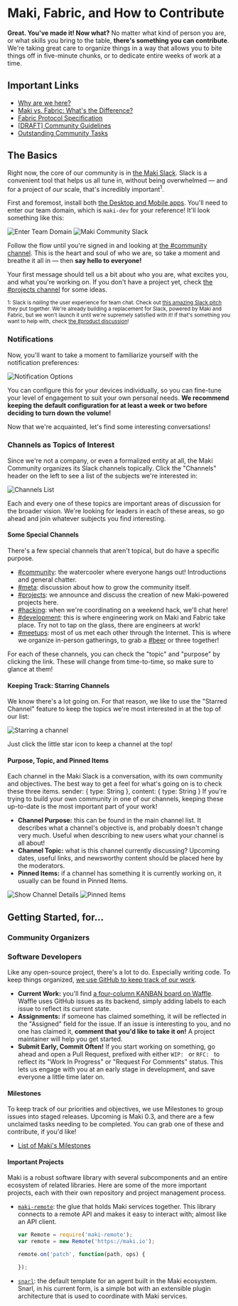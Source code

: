 # Maki, Fabric, and How to Contribute
**Great.  You've made it! Now what?**  No matter what kind of person you are, or
what skills you bring to the table, **there's something you can contribute**.
We're taking great care to organize things in a way that allows you to bite
things off in five-minute chunks, or to dedicate entire weeks of work at a time. 

## Important Links
- [Why are we here?][why-are-we-here]
- [Maki vs. Fabric: What's the Difference?][maki-vs-fabric]
- [Fabric Protocol Specification][fabric-protocol]
- [[DRAFT] Community Guidelines][community-guidelines]
- [Outstanding Community Tasks][outstanding-tasks]

## The Basics
Right now, the core of our community is in [the Maki Slack][chat].  Slack is a
convenient tool that helps us all tune in, without being overwhelmed — and for a
project of _our_ scale, that's incredibly important<sup>1</sup>.

First and foremost, install both [the Desktop and Mobile apps][slack-apps].
You'll need to enter our team domain, which is `maki-dev` for your reference!
It'll look something like this:

![Enter Team Domain](http://i.imgur.com/2IOfy31.png) ![Maki Community Slack](http://i.imgur.com/fHuhMvW.png)

Follow the flow until you're signed in and looking at [the #community
channel][#community].  This is the heart and soul of who we are, so take a
moment and breathe it all in — then **say hello to everyone!**

Your first message should tell us a bit about who you are, what excites you, and
what you're working on.  If you don't have a project yet, check [the #projects 
channel][#projects] for some ideas.

<small>1: Slack is _nailing_ the user experience for team chat.  Check out [this
amazing Slack pitch](https://www.youtube.com/watch?v=W8_tGC8pNvI) they put
together.  We're already building a replacement for Slack, powered by Maki and
Fabric, but we won't launch it until we're supremely satisfied with it!  If
that's something you want to help with, check [the #product
discussion][#product]!</small>

### Notifications
Now, you'll want to take a moment to familiarize yourself with the notification
preferences:

![Notification Options](http://i.imgur.com/IG4Jglp.png)

You can configure this for your devices individually, so you can fine-tune your
level of engagement to suit your own personal needs.  **We recommend keeping the
default configuration for at least a week or two before deciding to turn down
the volume!**

Now that we're acquainted, let's find some interesting conversations!

### Channels as Topics of Interest
Since we're not a company, or even a formalized entity at all, the Maki
Community organizes its Slack channels topically.  Click the "Channels" header
on the left to see a list of the subjects we're interested in:

![Channels List](http://i.imgur.com/h5BWt5q.png)

Each and every one of these topics are important areas of discussion for the
broader vision.  We're looking for leaders in each of these areas, so go ahead
and join whatever subjects you find interesting.

#### Some Special Channels
There's a few special channels that aren't topical, but do have a specific
purpose.

- [#community][#community]: the watercooler where everyone hangs out!  Introductions and general chatter.
- [#meta][#meta]: discussion about how to grow the community itself.
- [#projects][#projects]: we announce and discuss the creation of new Maki-powered projects here.
- [#hacking][#hacking]: when we're coordinating on a weekend hack, we'll chat here!
- [#development][#development]: this is where engineering work on Maki and Fabric take place.  Try not to tap on the glass, there are engineers at work!
- [#meetups][#meetups]: most of us met each other through the Internet.  This is where we organize in-person gatherings, to grab a [#beer][#beer] or three together!

For each of these channels, you can check the "topic" and "purpose" by clicking
the link.  These will change from time-to-time, so make sure to glance at them!

#### Keeping Track: Starring Channels
We know there's a lot going on.  For that reason, we like to use the "Starred
Channel" feature to keep the topics we're most interested in at the top of our
list:

![Starring a channel](http://i.imgur.com/65p57Dc.png)

Just click the little star icon to keep a channel at the top!

#### Purpose, Topic, and Pinned Items
Each channel in the Maki Slack is a conversation, with its own community and
objectives.  The best way to get a feel for what's going on is to check these
three items.
    sender: { type: String },
    content: { type: String }
If you're trying to build your own community in one of our channels, keeping
these up-to-date is the most important part of your work!

- **Channel Purpose:** this can be found in the main channel list.  It describes what a channel's objective is, and probably doesn't change very much.  Useful when describing to new users what your channel is all about!
- **Channel Topic:** what is this channel currently discussing?  Upcoming dates, useful links, and newsworthy content should be placed here by the moderators.
- **Pinned Items:** if a channel has something it is currently working on, it usually can be found in Pinned Items.

![Show Channel Details](http://i.imgur.com/Pd1RxYt.png) ![Pinned Items](http://i.imgur.com/iG1Ao6v.png)

## Getting Started, for...

### Community Organizers

### Software Developers
Like any open-source project, there's a lot to do.  Especially writing code.  To keep things organized, [we use GitHub to keep track of our work](https://github.com/martindale/maki).

- **Current Work:** you'll find [a four-column KANBAN board on Waffle][waffle].  Waffle uses GitHub issues as its backend, simply adding labels to each issue to reflect its current state.
- **Assignments:** if someone has claimed something, it will be reflected in the "Assigned" field for the issue.  If an issue is interesting to you, and no one has claimed it, **comment that you'd like to take it on!**  A project maintainer will help you get started.
- **Submit Early, Commit Often!** If you start working on something, go ahead and open a Pull Request, prefixed with either `WIP: ` or `RFC: ` to reflect its "Work In Progress" or "Request For Comments" status.  This lets us engage with you at an early stage in development, and save everyone a little time later on.

#### Milestones
To keep track of our priorities and objectives, we use Milestones to group
issues into staged releases.  Upcoming is Maki 0.3, and there are a few
unclaimed tasks needing to be completed.  You can grab one of these and
contribute, if you'd like!

- [List of Maki's Milestones](https://github.com/martindale/maki/milestones)

#### Important Projects
Maki is a robust software library with several subcomponents and an entire
ecosystem of related libraries.  Here are some of the more important projects,
each with their own repository and project management process.

- [`maki-remote`][maki-remote]: the glue that holds Maki services together.  This
library connects to a remote API and makes it easy to interact with; almost like
an API client.

  ```js
  var Remote = require('maki-remote');
  var remote = new Remote('https://maki.io');
  
  remote.on('patch', function(path, ops) {
  
  });
  ```
- [`snarl`][snarl]: the default template for an agent built in the Maki ecosystem.  Snarl, in his current form, is a simple bot with an extensible plugin architecture that is used to coordinate with Maki services.

[chat]: https://chat.maki.io/
[slack]: https://www.youtube.com/watch?v=W8_tGC8pNvI
[slack-apps]: https://slack.com/downloads
[why-are-we-here]: https://maki-dev.slack.com/files/martindale/F1827U79U/Why_are_we_here_
[maki-vs-fabric]: https://maki-dev.slack.com/files/chrisinajar/F16EBB88K/Elevator_Speach
[fabric-protocol]: https://maki-dev.slack.com/files/martindale/F170LP2HL/fabric_protocol_specification.md
[community-guidelines]: https://maki-dev.slack.com/files/martindale/F1565BS5P/Community_Guidelines.md
[outstanding-tasks]: https://maki-dev.slack.com/files/martindale/F1ARP5JKV/Outstanding_Community_Tasks
[maki-remote]: https://github.com/martindale/maki-remote
[waffle]: https://waffle.io/martindale/maki
[snarl]: https://github.com/martindale/snarl

[#product]: https://maki.io/topics/product
[#community]: https://maki.io/topics/community
[#projects]: https://maki.io/topics/projects
[#meta]: https://maki.io/topics/meta 
[#hacking]: https://maki.io/topics/hacking 
[#development]: https://maki.io/topics/development 
[#meetups]: https://maki.io/topics/meetups 
[#beer]: https://maki.io/topics/beer 
